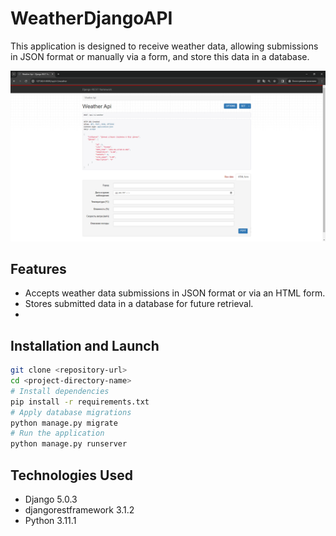 # WeatherDjangoAPI

This application is designed to receive weather data, allowing submissions in JSON format or manually via a form, and store this data in a database.

![Screenshot](https://github.com/levina-anna/levina-anna.github.io/raw/main/images/WeatherDjangoAPI.png)

## Features
- Accepts weather data submissions in JSON format or via an HTML form.
- Stores submitted data in a database for future retrieval.
- 
## Installation and Launch

```bash
git clone <repository-url>
cd <project-directory-name>
# Install dependencies
pip install -r requirements.txt
# Apply database migrations
python manage.py migrate
# Run the application
python manage.py runserver
```

## Technologies Used

- Django 5.0.3
- djangorestframework 3.1.2
- Python 3.11.1
